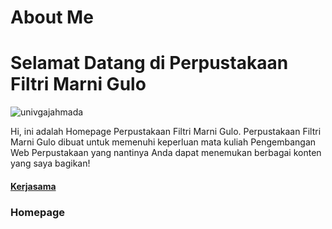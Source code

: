 # About Me
# Selamat Datang di Perpustakaan Filtri Marni Gulo
![univgajahmada](https://github.com/user-attachments/assets/374e5c67-a902-461e-83f9-653095ad848a)

<body>
Hi, ini adalah Homepage Perpustakaan Filtri Marni Gulo. Perpustakaan Filtri Marni Gulo dibuat untuk memenuhi keperluan mata kuliah Pengembangan Web Perpustakaan yang nantinya Anda dapat menemukan berbagai konten yang saya bagikan!
  <h4><a href="https://lib.ugm.ac.id/">Kerjasama</a>
<h3>Homepage</h3>
